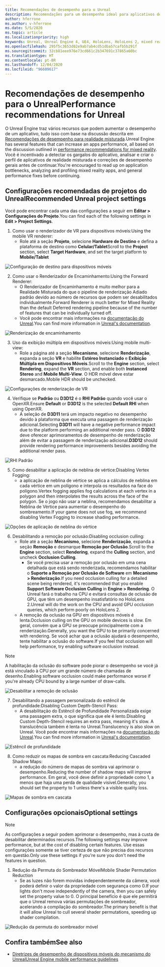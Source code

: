 ```yaml
---
title: Recomendações de desempenho para o Unreal
description: Recomendações para um desempenho ideal para aplicativos de realidade misturada no Unreal
author: hferrone
ms.author: v-hferrone
ms.date: 5/5/2020
ms.topic: article
ms.localizationpriority: high
keywords: Unreal, Unreal Engine 4, UE4, HoloLens, HoloLens 2, mixed reality, performance, optimization, settings, documentation
ms.openlocfilehash: 295f5c3653d02e9ab7ab4cd51dba57cafb5b291f
ms.sourcegitcommit: 32cb81eee976e73cd661c2b347691c37865a60bc
ms.translationtype: HT
ms.contentlocale: pt-BR
ms.lasthandoff: 12/04/2020
ms.locfileid: "96609617"
---
```

# <a name="performance-recommendations-for-unreal"></a><span data-ttu-id="4ab24-104">Recomendações de desempenho para o Unreal</span><span class="sxs-lookup"><span data-stu-id="4ab24-104">Performance recommendations for Unreal</span></span>

<span data-ttu-id="4ab24-105">O Unreal Engine traz vários recursos que podem aumentar o desempenho de um aplicativo, tudo isso com base na discussão descrita em [Recomendações de desempenho para realidade misturada](../platform-capabilities-and-apis/understanding-performance-for-mixed-reality.md).</span><span class="sxs-lookup"><span data-stu-id="4ab24-105">Unreal Engine has several features that can increase an apps performance, all based on the discussion outlined in [performance recommendations for mixed reality](../platform-capabilities-and-apis/understanding-performance-for-mixed-reality.md).</span></span> <span data-ttu-id="4ab24-106">Você é incentivado a detectar os gargalos do aplicativo, analisar e criar o perfil de aplicativos de realidade misturada e correções de desempenho gerais antes de continuar.</span><span class="sxs-lookup"><span data-stu-id="4ab24-106">You're encouraged to read up on application bottlenecks, analyzing and profiling mixed reality apps, and general performance fixes before continuing.</span></span>

## <a name="recommended-unreal-project-settings"></a><span data-ttu-id="4ab24-107">Configurações recomendadas de projetos do Unreal</span><span class="sxs-lookup"><span data-stu-id="4ab24-107">Recommended Unreal project settings</span></span>
<span data-ttu-id="4ab24-108">Você pode encontrar cada uma das configurações a seguir em **Editar > Configurações do Projeto**.</span><span class="sxs-lookup"><span data-stu-id="4ab24-108">You can find each of the following settings in **Edit > Project Settings**.</span></span>

1. <span data-ttu-id="4ab24-109">Como usar o renderizador de VR para dispositivos móveis:</span><span class="sxs-lookup"><span data-stu-id="4ab24-109">Using the mobile VR renderer:</span></span>
    * <span data-ttu-id="4ab24-110">Role até a seção **Projeto**, selecione **Hardware de Destino** e defina a plataforma de destino como **Celular/Tablet**</span><span class="sxs-lookup"><span data-stu-id="4ab24-110">Scroll to the **Project** section, select **Target Hardware**, and set the target platform to **Mobile/Tablet**</span></span>

![Configuração de destino para dispositivos móveis](images/unreal/performance-recommendations-img-01.png)

2. <span data-ttu-id="4ab24-112">Como usar o Renderizador de Encaminhamento:</span><span class="sxs-lookup"><span data-stu-id="4ab24-112">Using the Forward Renderer:</span></span> 
    * <span data-ttu-id="4ab24-113">O Renderizador de Encaminhamento é muito melhor para a Realidade Misturada do que o pipeline de renderização Adiado padrão devido ao número de recursos que podem ser desabilitados individualmente.</span><span class="sxs-lookup"><span data-stu-id="4ab24-113">Forward Renderer is much better for Mixed Reality than the default Deferred rendering pipeline because of the number of features that can be individually turned off.</span></span> 
    * <span data-ttu-id="4ab24-114">Você pode encontrar mais informações na [documentação do Unreal](https://docs.unrealengine.com/Platforms/VR/DevelopVR/VRPerformance/index.html).</span><span class="sxs-lookup"><span data-stu-id="4ab24-114">You can find more information in [Unreal's documentation](https://docs.unrealengine.com/Platforms/VR/DevelopVR/VRPerformance/index.html).</span></span>

![Renderização de encaminhamento](images/unreal/performance-recommendations-img-04.png)

3. <span data-ttu-id="4ab24-116">Uso da exibição múltipla em dispositivos móveis:</span><span class="sxs-lookup"><span data-stu-id="4ab24-116">Using mobile multi-view:</span></span>
    * <span data-ttu-id="4ab24-117">Role a página até a seção **Mecanismo**, selecione **Renderização**, expanda a seção **VR** e habilite **Estéreo Instanciado** e **Exibição Múltipla em Dispositivos Móveis**.</span><span class="sxs-lookup"><span data-stu-id="4ab24-117">Scroll to the **Engine** section, select **Rendering**, expand the **VR** section, and enable both **Instanced Stereo** and **Mobile Multi-View**.</span></span> <span data-ttu-id="4ab24-118">O HDR móvel deve estar desmarcado.</span><span class="sxs-lookup"><span data-stu-id="4ab24-118">Mobile HDR should be unchecked.</span></span>

![Configurações de renderização de VR](images/unreal/performance-recommendations-img-03.png)

4. <span data-ttu-id="4ab24-120">Verifique se **Padrão** ou **D3D12** é o **RHI Padrão** quando você usar o OpenXR.</span><span class="sxs-lookup"><span data-stu-id="4ab24-120">Ensure **Default** or **D3D12** is the selected **Default RHI** when using OpenXR.</span></span>
    * <span data-ttu-id="4ab24-121">A seleção de **D3D11** terá um impacto negativo no desempenho devido à plataforma que executa uma passagem de renderização adicional.</span><span class="sxs-lookup"><span data-stu-id="4ab24-121">Selecting **D3D11** will have a negative performance impact due to the platform performing an additional render pass.</span></span> <span data-ttu-id="4ab24-122">O **D3D12** deve oferecer aprimoramentos de desempenho de renderização além de evitar a passagem de renderização adicional.</span><span class="sxs-lookup"><span data-stu-id="4ab24-122">**D3D12** should provide rendering performance improvements besides avoiding the additional render pass.</span></span>

![RHI Padrão](images/unreal/performance-recommendations-img-09.png)

5. <span data-ttu-id="4ab24-124">Como desabilitar a aplicação de neblina de vértice:</span><span class="sxs-lookup"><span data-stu-id="4ab24-124">Disabling Vertex Fogging:</span></span> 
    * <span data-ttu-id="4ab24-125">a aplicação de neblina de vértice se aplica a cálculos de neblina em cada vértice em um polígono e interpola os resultados na face do polígono.</span><span class="sxs-lookup"><span data-stu-id="4ab24-125">Vertex fogging applies fog calculations at each vertex in a polygon and then interpolates the results across the face of the polygon.</span></span> <span data-ttu-id="4ab24-126">Se o jogo não usar a neblina, recomendamos desabilitar a Neblina de Vértice para aumentar o desempenho do sombreamento.</span><span class="sxs-lookup"><span data-stu-id="4ab24-126">If your game does not use fog, we recommend disabling Vertex Fogging to increase shading performance.</span></span>

![Opções de aplicação de neblina do vértice](images/unreal/performance-recommendations-img-05.png)

6. <span data-ttu-id="4ab24-128">Desabilitando a remoção por oclusão:</span><span class="sxs-lookup"><span data-stu-id="4ab24-128">Disabling occlusion culling:</span></span>
    * <span data-ttu-id="4ab24-129">Role até a seção **Mecanismo**, selecione **Renderização**, expanda a seção **Remoção** e desmarque **Remoção por Oclusão**.</span><span class="sxs-lookup"><span data-stu-id="4ab24-129">Scroll to the **Engine** section, select **Rendering**, expand the **Culling** section, and uncheck **Occlusion Culling**.</span></span>
        + <span data-ttu-id="4ab24-130">Se você precisa usar a remoção por oclusão em uma cena detalhada que está sendo renderizada, recomendamos habilitar o **Suporte a Remoção por Oclusão de Software** em **Mecanismo > Renderização**.</span><span class="sxs-lookup"><span data-stu-id="4ab24-130">If you need occlusion culling for a detailed scene being rendered, it's recommended that you enable **Support Software Occlusion Culling** in **Engine > Rendering**.</span></span> <span data-ttu-id="4ab24-131">O Unreal fará o trabalho na CPU e evitará consultas de oclusão de GPU, que têm um desempenho insatisfatório no HoloLens 2.</span><span class="sxs-lookup"><span data-stu-id="4ab24-131">Unreal will do the work on the CPU and avoid GPU occlusion queries, which perform poorly on HoloLens 2.</span></span>
    * <span data-ttu-id="4ab24-132">A remoção da oclusão na GPU em dispositivos móveis é lenta.</span><span class="sxs-lookup"><span data-stu-id="4ab24-132">Occlusion culling on the GPU on mobile devices is slow.</span></span> <span data-ttu-id="4ab24-133">Em geral, convém que a GPU se preocupe principalmente com a renderização.</span><span class="sxs-lookup"><span data-stu-id="4ab24-133">Generally, you want the GPU to be primarily concerned with rendering.</span></span> <span data-ttu-id="4ab24-134">Se você achar que a oclusão ajudará o desempenho, tente habilitar a oclusão do software.</span><span class="sxs-lookup"><span data-stu-id="4ab24-134">If you feel that occlusion will help performance, try enabling software occlusion instead.</span></span> 

> [!NOTE]
> <span data-ttu-id="4ab24-135">A habilitação da oclusão do software pode piorar o desempenho se você já está vinculado à CPU por um grande número de chamadas de desenho.</span><span class="sxs-lookup"><span data-stu-id="4ab24-135">Enabling software occlusion could make performance worse if you're already CPU bound by a large number of draw-calls.</span></span>

![Desabilitar a remoção de oclusão](images/unreal/performance-recommendations-img-02.png)

7. <span data-ttu-id="4ab24-137">Desabilitando a passagem personalizada do estêncil de profundidade:</span><span class="sxs-lookup"><span data-stu-id="4ab24-137">Disabling Custom Depth-Stencil Pass:</span></span>
    * <span data-ttu-id="4ab24-138">A desabilitação do Estêncil de Profundidade Personalizada exige uma passagem extra, o que significa que ele é lento.</span><span class="sxs-lookup"><span data-stu-id="4ab24-138">Disabling Custom Depth-Stencil requires an extra pass, meaning it's slow.</span></span> <span data-ttu-id="4ab24-139">A translucência também é lenta no Unreal.</span><span class="sxs-lookup"><span data-stu-id="4ab24-139">Translucency is also slow on Unreal.</span></span> <span data-ttu-id="4ab24-140">Você pode encontrar mais informações na [documentação do Unreal](https://docs.unrealengine.com/Engine/Performance/Guidelines/index.html).</span><span class="sxs-lookup"><span data-stu-id="4ab24-140">You can find more information in [Unreal's documentation](https://docs.unrealengine.com/Engine/Performance/Guidelines/index.html).</span></span>

![Estêncil de profundidade](images/unreal/performance-recommendations-img-06.png)

8. <span data-ttu-id="4ab24-142">Como reduzir os mapas de sombra em cascata:</span><span class="sxs-lookup"><span data-stu-id="4ab24-142">Reducing Cascaded Shadow Maps:</span></span> 
    * <span data-ttu-id="4ab24-143">a redução do número de mapas de sombra vai aprimorar o desempenho.</span><span class="sxs-lookup"><span data-stu-id="4ab24-143">Reducing the number of shadow maps will improve performance.</span></span> <span data-ttu-id="4ab24-144">Em geral, você deve definir a propriedade como 1, a menos que haja uma perda de qualidade visível.</span><span class="sxs-lookup"><span data-stu-id="4ab24-144">Generally, you should set the property to 1 unless there's a visible quality loss.</span></span> 

![Mapas de sombra em cascata](images/unreal/performance-recommendations-img-07.png)

## <a name="optional-settings"></a><span data-ttu-id="4ab24-146">Configurações opcionais</span><span class="sxs-lookup"><span data-stu-id="4ab24-146">Optional settings</span></span>

> [!NOTE]
> <span data-ttu-id="4ab24-147">As configurações a seguir podem aprimorar o desempenho, mas à custa de desabilitar determinados recursos.</span><span class="sxs-lookup"><span data-stu-id="4ab24-147">The following settings may improve performance, but at the cost of disabling certain features.</span></span> <span data-ttu-id="4ab24-148">Use essas configurações somente se tiver certeza de que não precisa dos recursos em questão.</span><span class="sxs-lookup"><span data-stu-id="4ab24-148">Only use these settings if you're sure you don't need the features in question.</span></span>

1. <span data-ttu-id="4ab24-149">Redução da Permuta do Sombreador Móvel</span><span class="sxs-lookup"><span data-stu-id="4ab24-149">Mobile Shader Permutation Reduction</span></span>
    * <span data-ttu-id="4ab24-150">Se as luzes não forem movidas independentemente da câmera, você poderá definir o valor da propriedade com segurança como 0.</span><span class="sxs-lookup"><span data-stu-id="4ab24-150">If your lights don't move independently of the camera, then you can safely set the property value to 0.</span></span> <span data-ttu-id="4ab24-151">O principal benefício é que ele permitirá que o Unreal remova várias permutações de sombreador, acelerando a compilação do sombreador.</span><span class="sxs-lookup"><span data-stu-id="4ab24-151">The primary benefit is that it will allow Unreal to cull several shader permutations, speeding up shader compilation.</span></span>

![Redução da permuta do sombreador móvel](images/unreal/performance-recommendations-img-08.png)

## <a name="see-also"></a><span data-ttu-id="4ab24-153">Confira também</span><span class="sxs-lookup"><span data-stu-id="4ab24-153">See also</span></span>
* [<span data-ttu-id="4ab24-154">Diretrizes de desempenho de dispositivos móveis do mecanismo do Unreal</span><span class="sxs-lookup"><span data-stu-id="4ab24-154">Unreal Engine mobile performance guidelines</span></span>]( https://docs.unrealengine.com/Platforms/Mobile/Performance/index.html)